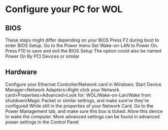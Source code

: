 # Configure your PC for WOL
## BIOS
  These steps might differ depending on your BIOS
  Press F2 during boot to enter BIOS Setup. Go to the Power menu
  Set Wake-on-LAN to Power On. Press F10 to save and exit the BIOS Setup
  The option could also be named Power On By PCI Devices or similar
## Hardware
  
  Configure your Ethernet Controller/Network card in Windows:
  Start Device Manager>Network Adapters>Right click your Network card>Properties>Advanced>Look for:
  WOL/Wake-on-Lan/Wake from shutdown/Magic Packet or similar settings, and make sure're they're configured
  While still in the properties of your Network Card. Go to the Power Management tab, and make sure this box is ticked:
  Allow this device to wake the computer. More advanced settings can be found in advanced power settings in the Control Panel
